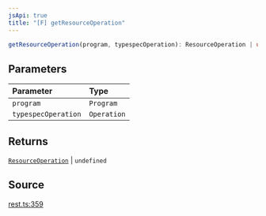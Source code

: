 ```yaml
---
jsApi: true
title: "[F] getResourceOperation"
---
```


```ts
getResourceOperation(program, typespecOperation): ResourceOperation | undefined
```

## Parameters

| Parameter           | Type        |
| :------------------ | :---------- |
| `program`           | `Program`   |
| `typespecOperation` | `Operation` |

## Returns

[`ResourceOperation`](Interface.ResourceOperation.md) \| `undefined`

## Source

[rest.ts:359](https://github.com/markcowl/cadl/blob/1a6d2b70/packages/rest/src/rest.ts#L359)

